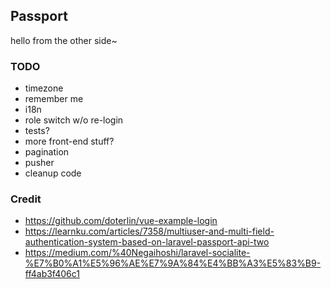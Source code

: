 ## Passport

hello from the other side~

### TODO

 - timezone
 - remember me
 - i18n
 - role switch w/o re-login
 - tests?
 - more front-end stuff?
 - pagination
 - pusher
 - cleanup code

### Credit

 - https://github.com/doterlin/vue-example-login
 - https://learnku.com/articles/7358/multiuser-and-multi-field-authentication-system-based-on-laravel-passport-api-two
 - https://medium.com/%40Negaihoshi/laravel-socialite-%E7%B0%A1%E5%96%AE%E7%9A%84%E4%BB%A3%E5%83%B9-ff4ab3f406c1
